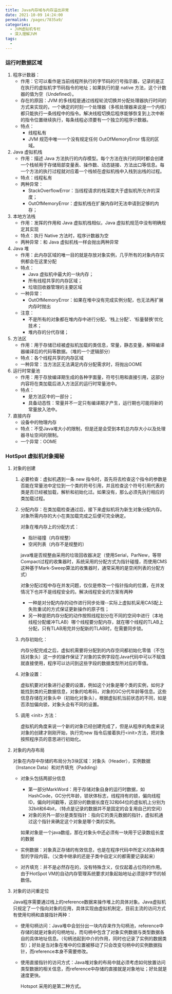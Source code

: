 ```yaml
---
title: Java内存域与内存溢出异常
date: 2021-10-09 14:24:00
permalink: /pages/7835a9/
categories:
  - JVM虚拟机专栏
  - 深入理解JVM
tags:
  - 
---
```

### 运行时数据区域

1. 程序计数器：
   - 作用：它可以看作是当前线程所执行的字节码的行号指示器，记录的是正在执行的虚拟机字节码指令的地址；如果执行的是 native 方法，这个计数器的值为空（Undefined）。
   - 存在的原因：JVM 的多线程是通过线程轮流切换并分配处理器执行时间的方式来实现的，一个确定的时刻一个处理器（多核处理器来说是一个内核）都只能执行一条线程中的指令。解决线程切换后程序能够恢复到上次中断的指令位置继续执行，每条线程必须要有一个独立的程序计数器。
   - 特点：
     - 线程私有
     - JVM 规范中唯一一个没有规定任何 OutOfMemoryError 情况的区域。
2. Java 虚拟机栈
   - 作用：描述 Java 方法执行的内存模型。每个方法在执行的同时都会创建一个栈帧用于存储局部变量表、操作数、动态链接、方法出口等信息。每一个方法的执行过程就对应着一个栈帧在虚拟机栈中入栈到出栈的过程。
   - 特点：线程私有
   - 两种异常：
     - StackOverflowError：当线程请求的栈深度大于虚拟机所允许的深度；
     - OutOfMemoryError：虚拟机栈在扩展内存时无法申请到足够的内存；
3. 本地方法栈
   - 作用：发挥的作用和 Java 虚拟机栈相似，Java 虚拟机规范中没有明确规定其实现
   - 特点：执行 Native 方法时，程序计数器为空
   - 两种异常：和 Java 虚拟机栈一样会抛出两种异常
4. Java 堆
   - 作用：此内存区域的唯一目的就是存放对象实例，几乎所有的对象内存实例都会在这里分配
   - 特点：
     - Java 虚拟机中最大的一块内存；
     - 所有线程共享的内存区域；
     - 垃圾回收器管理的主要区域
   - 一种异常：
     - OutOfMemoryError：如果在堆中没有完成实例分配，也无法再扩展内存时抛出
   - 注意：
     - 不是所有的对象都在堆内存中进行分配，‘栈上分配’、‘标量替换’优化技术；
     - 堆内存的分代存储；
5. 方法区
   - 作用：用于存储已经被虚拟机加载的类信息，常量，静态变量，解释编译器编译后的代码等数据。（堆的一个逻辑部分）
   - 特点：各个线程共享的内存区域
   - 一种异常：当方法区无法满足内存分配需求时，将抛出OOME
6. 运行时常量池
   - 作用：用于存放编译期生成的各种字面量，符号引用和直接引用，这部分内容将在类加载后进入方法区的运行时常量池中。
   - 特点：
     - 是方法区中的一部分；
     - 具备动态性：常量并不一定只有编译期才产生，运行期也可能将新的常量放入池中。
7. 直接内存
   - 设备中的物理内存
   - 特点：不受Java堆大小的限制，但是还是会受到本机总内存大小以及处理器寻址空间的限制。
   - 一个异常：OOME

### HotSpot 虚拟机对象揭秘

1. 对象的创建

   1. 必要检查：虚拟机遇到一条 new 指令时，首先将去检查这个指令的参数是否能在常量池中定位到一个类的符号引用，并且检查这个符号引用代表的类是否已经被加载，解析和初始化过。如果没有，那么必须先执行相应的类加载过程。

   2. 分配内存：在类加载检查通过后，接下来虚拟机将为新生对象分配内存。对象所需内存的大小在类加载完成之后便可完全确定。

      对象在堆内存上的分配方式：

      - 指针碰撞（内存规整）
      - 空闲列表（内存不是规整的）

      java堆是否规整由采用的垃圾回收器决定（使用Serial，ParNew，等带Compact过程的收集器时，系统采用的分配方式为指针碰撞，而使用CMS这种基于Mark-Sweep算法的收集器时，通常采用的是空闲列表的分配方式）

      对象分配过程中存在并发问题，仅仅是修改一个指针指向的位置，在并发情况下也并不是线程安全的。解决线程安全的方案有两种

      - 一种是对分配内存的动作进行同步处理--实际上虚拟机采用CAS配上失败重试的方式保证更新操作的原子性；
      - 另一种是把内存分配的动作按照线程划分在不同的空间中进行（本地线程分配缓冲TLAB）哪个线程要分配内存，就在哪个线程的TLAB上分配，只有TLAB用完并分配新的TLAB时，在需要同步锁。

   3. 内存初始化：

      内存分配完成之后，虚拟机需要将分配到的内存空间都初始化零值（不包括对象头）这一步的操作保证了对象的实例字段在Java代码中可以不赋值就直接使用，程序可以访问到这些字段的数据类型所对应的零值。

   4. 对象设置：

      虚拟机要对对象进行必要的设置，例如这个对象是哪个类的实例，如何才能找到类的元数据信息，对象的哈希码，对象的GC分代年龄等信息。这些信息存储在对象头中（初始化对象头），根据虚拟机当前状态的不同，如是否添加偏向锁，对象头会有不同的设置。

   5. 调用 \<init> 方法：

      虚拟机的角度来说一个新的对象已经创建完成了，但是从程序的角度来说对象的创建才刚刚开始，执行完new 指令后接着执行\<init>方法，把对象按照程序员的意思进行初始化。

2. 对象的内存布局

   对象在内存中存储的布局分为3块区域：对象头（Header），实例数据（Instance Data）和对齐填充（Padding）

   - 对象头包括两部分信息

     - 第一部分MarkWord：用于存储对象自身的运行时数据，如HashCode，GC分代年龄，锁状体标志，线程持有的锁，偏向线程ID，偏向时间戳等，这部分的数据长度在32和64位的虚拟机上分别为32bit和64bit，（特点是记录的数据并不是固定的会复用自己的空间）
     - 对象的另外一部分是类型指针：指向它的类元数据的指针，虚拟机通过这个指针来确定这个对象是哪个类的实例。

     如果对象是一个java数组，那在对象头中还必须有一块用于记录数组长度的数据

   - 实例数据：对象真正存储的有效信息，也是在程序代码中所定义的各种类型的字段内容。（父类中继承的还是子类中自定义的都需要记录起来）

   - 对齐填充：并不是必然存在的，没有特殊含义，仅仅起着占位符的作用。由于HotSpot VM的自动内存管理系统要求对象起始地址必须是8字节的帧数倍。

3. 对象的访问重定位

   Java程序需要通过栈上的reference数据来操作堆上的具体对象。Java虚拟机只规定了一个指向对象的应用，具体实现由虚拟机制定，目前主流的访问方式有使用句柄和直接指针两种：

   - 使用句柄访问：Java堆中会划分出一块内存来作为句柄池，reference中存储的就是对象的句柄地址，而句柄中包含了对象实例数据与类型数据各自的具体地址信息。（句柄池起到中介的作用，同时也记录了实例的数据类型）；好处是当对象在堆中的位置被移动了只会改变句柄中的实例数据指针，而reference本身不需要修改。

   - 使用直接指针的访问方式：Java堆对象的布局中就必须考虑如何放置访问类型数据的相关信息，而reference中存储的直接就是对象地址；好处就是速度更快。

     Hotspot 采用的是第二种方式。

